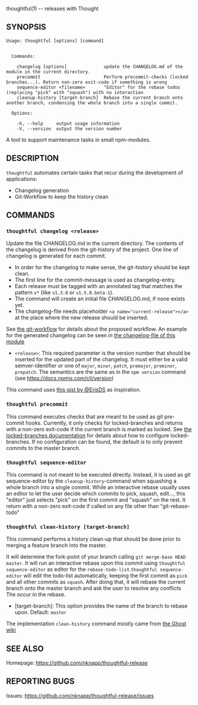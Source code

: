 thoughtful(1) -- releases with Thought

SYNOPSIS
--------

```
Usage: thoughtful [options] [command]


  Commands:

    changelog [options]              update the CHANGELOG.md of the module in the current directory.
    precommit                        Perform precommit-checks (locked branches...). Return non-zero exit-code if something is wrong
    sequence-editor <filename>       "Editor" for the rebase todos (replacing "pick" with "squash") with no interaction
    cleanup-history [target-branch]  Rebase the current branch onto another branch, condensing the whole branch into a single commit.

  Options:

    -h, --help     output usage information
    -V, --version  output the version number
```

A tool to support maintenance tasks in small npm-modules.

DESCRIPTION
-----------

`thoughtful` automates certain tasks that recur during the development of applications:

* Changelog generation
* Git-Workflow to keep the history clean

COMMANDS
--------

### `thoughtful changelog <release>`

Update the file CHANGELOG.md in the current directory. The contents of the changelog is derived from the git-history of the project.
One line of changelog is generated for each commit.

* In order for the changelog to make sense, the git-history should be kept clean.
* The first line for the commit-message is used as changelog-entry.
* Each release must be tagged with an annotated tag that matches the pattern `v*` (like `v1.3.0` or `v1.5.0.beta-1`).
* The command will create an initial file CHANGELOG.md, if none exists yet.
* The changelog-file needs placeholder `<a name="current-release"></a>` at the place where the new release should be inserted.

See [the git-workflow](https://github.com/nknapp/thoughtful-release/blob/v0.2.2/docs/git-workflow.md) for details about the proposed workflow. 
An example for the generated changelog can be seen in [the changelog-file of this module](https://github.com/nknapp/thoughtful-release/blob/v0.2.2/CHANGELOG.md)

* `<release>`: This required parameter is the version number that should be inserted for the updated part of the changelog.
     It must either be a valid semver-identifier or one of `major`, `minor`, `patch`, `premajor`, `preminor`, `prepatch`.
     The semantics are the same as in the `npm version` command (see https://docs.npmjs.com/cli/version)

This command uses [this gist by @ErisDS](https://gist.github.com/ErisDS/23fcb4d2047829ec80f4) as inspiration.

### `thoughtful precommit`

This command executes checks that are meant to be used as git pre-commit hooks. Currently, it only checks for locked-branches 
and returns with a non-zero exit-code if the current branch is marked as locked. See [the locked-branches documentation](https://github.com/nknapp/thoughtful-release/blob/v0.2.2/docs/locked-branches.md)
for details about how to configure locked-branches. If no configuration can be found, the default is to only prevent commits to the
master branch.

### `thoughtful sequence-editor`

This command is not meant to be executed directly. Instead, it is used as git sequence-editor by the `cleanup-history`-command
when squashing a whole branch into a single commit. While an interactive rebase usually uses an editor to let the user decide which 
commits to pick, squash, edit..., this "editor" just selects "pick" on the first commit and "squash" on the rest. It return with a
non-zero exit-code if called on any file other than "git-rebase-todo"

###  `thoughtful clean-history [target-branch]`

This command performs a history clean-up that should be done prior to merging a feature branch into the master.

It will determine the fork-point of your branch calling `git merge-base HEAD master`. It will run an interactive rebase 
upon this commit using `thoughtful sequence-editor` as editor for the `rebase-todo-list`.`thoughtful sequence-editor` 
will edit the todo-list automatically, keeping the first commit as `pick` and all other commits as `squash`.
After doing that, it will rebase the current branch onto the master branch and ask the user to resolve any conflicts 
The occur in the rebase.

* [target-branch]: This option provides the name of the branch to rebase upon. Default: `master`

The implementation `clean-history` command mostly came from 
[the Ghost wiki](https://github.com/TryGhost/Ghost/wiki/Git-workflow#clean-up-history)

SEE ALSO
--------
Homepage: https://github.com/nknapp/thoughtful-release

REPORTING BUGS
--------------
Issues: https://github.com/nknapp/thoughtful-release/issues 


